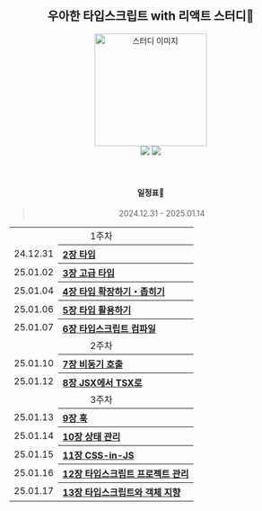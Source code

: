 <div align="center">

<h2>우아한 타입스크립트 with 리액트 스터디📒</h2>

<img src="https://github.com/user-attachments/assets/5abf30b2-e7f3-45ed-8d4a-c7eea44e67d0" alt="스터디 이미지" width="200px">
<br>
<img src="https://img.shields.io/badge/React-61DAFB?style=flat-square&logo=Python&logoColor=white">
<img src="https://img.shields.io/badge/typescript-3178C6?style=flat-square&logo=Python&logoColor=white">
<br>
<br>
<br>

#### 일정표📅

> 2024.12.31 - 2025.01.14

<table>
<tbody>

<tr>
<td align="center" colspan="5">1주차</td>
</tr>

<tr>
<td align="center">24.12.31</td>
<th align="left"><a href="/241231/2장 타입.md">2장 타입</a></th>
</tr>

<tr>
<td align="center">25.01.02</td>
<th align="left"><a href="/250101/3장 고급 타입.md">3장 고급 타입</a></th>
</tr>

<tr>
<td align="center">25.01.04</td>
<th align="left"><a href="">4장 타입 확장하기・좁히기</a></th>
</tr>

<tr>
<td align="center">25.01.06</td>
<th align="left"><a href="">5장 타입 활용하기</a></th>
</tr>
<tr>

<tr>
<td align="center">25.01.07</td>
<th align="left"><a href="">6장 타입스크립트 컴파일</a></th>
</tr>

<tr>
<td align="center" colspan="5">2주차</td>
</tr>

<tr>
<td align="center">25.01.10</td>
<th align="left"><a href="">7장 비동기 호출</a></th>
</tr>

<tr>
<td align="center">25.01.12</td>
<th align="left"><a href="">8장 JSX에서 TSX로</a></th>
</tr>

<tr>
<td align="center" colspan="5">3주차</td>
</tr>

<tr>
<td align="center">25.01.13</td>
<th align="left"><a href="">9장 훅</a></th>
</tr>

<tr>
<td align="center">25.01.14</td>
<th align="left"><a href="">10장 상태 관리</a></th>
</tr>

<tr>
<td align="center">25.01.15</td>
<th align="left"><a href="">11장 CSS-in-JS</a></th>
</tr>

<tr>
<td align="center">25.01.16</td>
<th align="left"><a href="">12장 타입스크립트 프로젝트 관리</a></th>
</tr>

<tr>
<td align="center">25.01.17</td>
<th align="left"><a href="">13장 타입스크립트와 객체 지향</a></th>
</tr>

</tbody>
</table>
</div>
